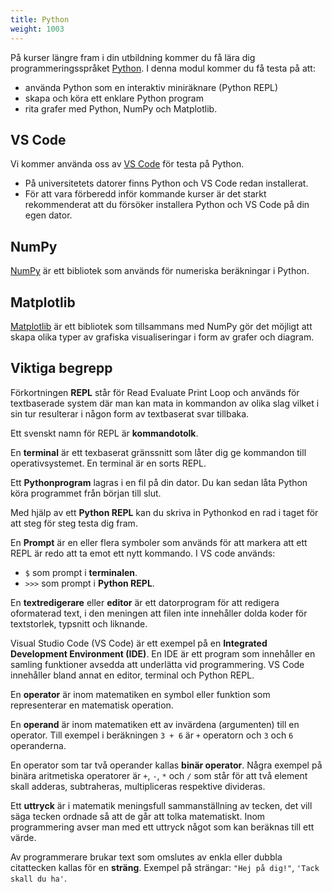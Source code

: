 ```yaml
---
title: Python
weight: 1003
---
```


På kurser längre fram i din utbildning kommer du få lära dig
programmeringsspråket [Python][wp-python]. I denna modul kommer du få testa på att:

-  använda Python som en interaktiv miniräknare (Python REPL)
-  skapa och köra ett enklare Python program
-  rita grafer med Python, NumPy och Matplotlib.

[wp-python]: https://sv.wikipedia.org/wiki/Python_(programspr%C3%A5k)


## VS Code

Vi kommer använda oss av [VS Code][wp-vs-code] för testa på Python. 

- På universitetets datorer finns Python och VS Code redan installerat. 
- För att vara förberedd inför kommande kurser är det starkt rekommenderat
  att du försöker installera Python och VS Code på din egen dator. 

[wp-vs-code]: https://sv.wikipedia.org/wiki/Visual_Studio_Code

  
## NumPy

[NumPy][numpy] är ett bibliotek som används för numeriska beräkningar i Python. 

[numpy]: https://numpy.org/

## Matplotlib

[Matplotlib][matplotlib] är ett bibliotek som tillsammans med NumPy gör det
möjligt att skapa olika typer av grafiska visualiseringar i form av grafer och
diagram. 

[matplotlib]: https://matplotlib.org/

## Viktiga begrepp

Förkortningen **REPL** står för Read Evaluate Print Loop och används för
textbaserade system där man kan mata in kommandon av olika slag vilket i sin tur
resulterar i någon form av textbaserat svar tillbaka. 

Ett svenskt namn för REPL är **kommandotolk**.

En **terminal** är ett texbaserat gränssnitt som låter dig ge kommandon till
operativsystemet. En terminal är en sorts REPL. 

Ett **Pythonprogram** lagras i en fil på din dator. Du kan sedan låta Python
köra programmet från början till slut. 

Med hjälp av ett **Python REPL** kan du skriva in Pythonkod en rad i taget för
att steg för steg testa dig fram.

En **Prompt** är en eller flera symboler som används för att markera att ett
REPL är redo att ta emot ett nytt kommando. I VS code används:

- `$` som prompt i **terminalen**.
- `>>>` som prompt i **Python REPL**.

En **textredigerare** eller **editor** är ett datorprogram för att redigera
oformaterad text, i den meningen att filen inte innehåller dolda koder för
textstorlek, typsnitt och liknande.

Visual Studio Code (VS Code) är ett exempel på en **Integrated Development
Environment (IDE)**. En IDE är ett program som innehåller en samling funktioner
avsedda att underlätta vid programmering. VS Code innehåller bland annat en
editor, terminal och Python REPL. 

En **operator** är inom matematiken en symbol eller funktion som representerar en
matematisk operation. 

En **operand** är inom matematiken ett av invärdena (argumenten) till en
operator. Till exempel i beräkningen `3 + 6` är `+` operatorn och `3` och `6` operanderna.

En operator som tar två operander kallas **binär operator**. Några exempel på
binära aritmetiska operatorer är `+`, `-`, `*` och `/` som står för att två element
skall adderas, subtraheras, multipliceras respektive divideras.

Ett **uttryck** är i matematik meningsfull sammanställning av tecken, det vill
säga tecken ordnade så att de går att tolka matematiskt. Inom programmering
avser man med ett uttryck något som kan beräknas till ett värde. 

Av programmerare brukar text som omslutes av enkla eller dubbla citattecken
kallas för en **sträng**. Exempel på strängar: `"Hej på dig!"`, `'Tack skall du
ha'`.
